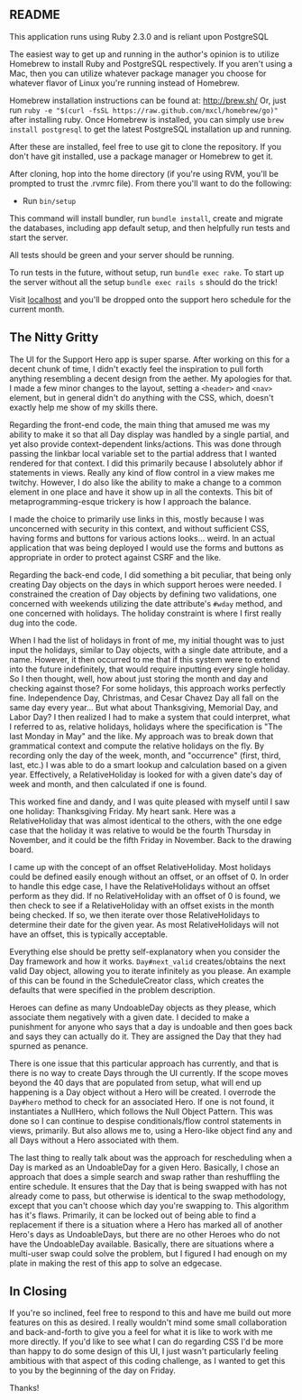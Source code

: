 ## README

This application runs using Ruby 2.3.0 and is reliant upon PostgreSQL

The easiest way to get up and running in the author's opinion is to utilize
Homebrew to install Ruby and PostgreSQL respectively. If you aren't using a
Mac, then you can utilize whatever package manager you choose for whatever
flavor of Linux you're running instead of Homebrew.

Homebrew installation instructions can be found at: http://brew.sh/
Or, just run `ruby -e "$(curl -fsSL https://raw.github.com/mxcl/homebrew/go)"`
after installing ruby.
Once Homebrew is installed, you can simply use `brew install postgresql` to get the
latest PostgreSQL installation up and running.

After these are installed, feel free to use git to clone the repository.
If you don't have git installed, use a package manager or Homebrew to get it.

After cloning, hop into the home directory (if you're using RVM, you'll be
prompted to trust the .rvmrc file). From there you'll want to do the following:

* Run `bin/setup`

This command will install bundler, run `bundle install`, create and migrate
the databases, including app default setup, and then helpfully run tests and start
the server.

All tests should be green and your server should be running.

To run tests in the future, without setup, run `bundle exec rake`.
To start up the server without all the setup `bundle exec rails s` should do
the trick!

Visit [localhost](http://localhost:3000) and you'll be dropped onto the support hero
schedule for the current month.

## The Nitty Gritty

The UI for the Support Hero app is super sparse. After working on this for a decent
chunk of time, I didn't exactly feel the inspiration to pull forth anything
resembling a decent design from the aether. My apologies for that. I made a few
minor changes to the layout, setting a `<header>` and `<nav>` element, but in general
didn't do anything with the CSS, which, doesn't exactly help me show of my skills
there.

Regarding the front-end code, the main thing that amused me was my ability to make
it so that all Day display was handled by a single partial, and yet also provide
context-dependent links/actions. This was done through passing the linkbar local
variable set to the partial address that I wanted rendered for that context. I
did this primarily because I absolutely abhor if statements in views. Really any
kind of flow control in a view makes me twitchy. However, I do also like the
ability to make a change to a common element in one place and have it show up in
all the contexts. This bit of metaprogramming-esque trickery is how I approach the
balance.

I made the choice to primarily use links in this, mostly because I was unconcerned
with security in this context, and without sufficient CSS, having forms and buttons
for various actions looks... weird. In an actual application that was being deployed
I would use the forms and buttons as appropriate in order to protect against CSRF
and the like.

Regarding the back-end code, I did something a bit peculiar, that being only
creating Day objects on the days in which support heroes were needed. I constrained
the creation of Day objects by defining two validations, one concerned with weekends
utilizing the date attribute's `#wday` method, and one concerned with holidays. The
holiday constraint is where I first really dug into the code.

When I had the list of holidays in front of me, my initial thought was to just input
the holidays, similar to Day objects, with a single date attribute, and a name.
However, it then occurred to me that if this system were to extend into the future
indefinitely, that would require inputting every single holiday. So I then thought,
well, how about just storing the month and day and checking against those? For some
holidays, this approach works perfectly fine. Independence Day, Christmas, and
Cesar Chavez Day all fall on the same day every year... But what about Thanksgiving,
Memorial Day, and Labor Day? I then realized I had to make a system that could
interpret, what I referred to as, relative holidays, holidays where the
specification is "The last Monday in May" and the like. My approach was to break
down that grammatical context and compute the relative holidays on the fly. By
recording only the day of the week, month, and "occurrence" (first, third, last, etc.)
I was able to do a smart lookup and calculation based on a given year. Effectively,
a RelativeHoliday is looked for with a given date's day of week and month, and then
calculated if one is found.

This worked fine and dandy, and I was quite pleased with myself until I saw one
holiday: Thanksgiving Friday. My heart sank. Here was a RelativeHoliday that was
almost identical to the others, with the one edge case that the holiday it was
relative to would be the fourth Thursday in November, and it could be the fifth
Friday in November. Back to the drawing board.

I came up with the concept of an offset RelativeHoliday. Most holidays could be
defined easily enough without an offset, or an offset of 0. In order to handle this
edge case, I have the RelativeHolidays without an offset perform as they did. If
no RelativeHoliday with an offset of 0 is found, we then check to see if a
RelativeHoliday with an offset exists in the month being checked. If so, we then
iterate over those RelativeHolidays to determine their date for the given year.
As most RelativeHolidays will not have an offset, this is typically acceptable.

Everything else should be pretty self-explanatory when you consider the Day
framework and how it works. `Day#next_valid` creates/obtains the next valid
Day object, allowing you to iterate infinitely as you please. An example of this
can be found in the ScheduleCreator class, which creates the defaults that were
specified in the problem description.

Heroes can define as many UndoableDay objects as they please, which associate them
negatively with a given date. I decided to make a punishment for anyone who says
that a day is undoable and then goes back and says they can actually do it. They are
assigned the Day that they had spurned as penance.

There is one issue that this particular approach has currently, and that is there
is no way to create Days through the UI currently. If the scope moves beyond the
40 days that are populated from setup, what will end up happening is a Day object
without a Hero will be created. I overrode the `Day#hero` method to check for an
associated Hero. If one is not found, it instantiates a NullHero, which follows the
Null Object Pattern. This was done so I can continue to despise conditionals/flow
control statements in views, primarily. But also allows me to, using a Hero-like object
find any and all Days without a Hero associated with them.

The last thing to really talk about was the approach for rescheduling when a Day is
marked as an UndoableDay for a given Hero. Basically, I chose an approach that does a
simple search and swap rather than reshuffling the entire schedule. It ensures that the
Day that is being swapped with has not already come to pass, but otherwise is identical
to the swap methodology, except that you can't choose which day you're swapping to. This
algorithm has it's flaws. Primarily, it can be locked out of being able to find a
replacement if there is a situation where a Hero has marked all of another Hero's days
as UndoableDays, but there are no other Heroes who do not have the UndoableDay available.
Basically, there are situations where a multi-user swap could solve the problem, but I
figured I had enough on my plate in making the rest of this app to solve an edgecase.

## In Closing

If you're so inclined, feel free to respond to this and have me
build out more features on this as desired. I really wouldn't mind some small
collaboration and back-and-forth to give you a feel for what it is like to
work with me more directly. If you'd like to see what I can do regarding CSS
I'd be more than happy to do some design of this UI, I just wasn't particularly feeling
ambitious with that aspect of this coding challenge, as I wanted to get this to you
by the beginning of the day on Friday.

Thanks!
